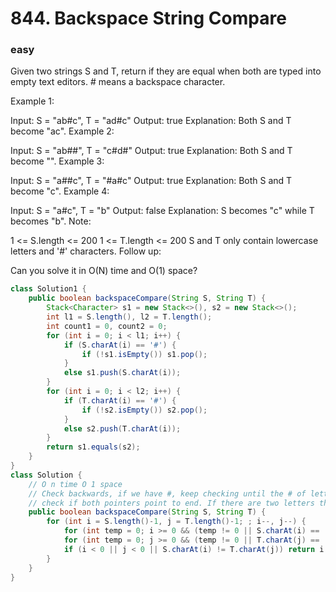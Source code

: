 # 844. Backspace String Compare
### easy
Given two strings S and T, return if they are equal when both are typed into empty text editors. # means a backspace character.

Example 1:

Input: S = "ab#c", T = "ad#c"
Output: true
Explanation: Both S and T become "ac".
Example 2:

Input: S = "ab##", T = "c#d#"
Output: true
Explanation: Both S and T become "".
Example 3:

Input: S = "a##c", T = "#a#c"
Output: true
Explanation: Both S and T become "c".
Example 4:

Input: S = "a#c", T = "b"
Output: false
Explanation: S becomes "c" while T becomes "b".
Note:

1 <= S.length <= 200
1 <= T.length <= 200
S and T only contain lowercase letters and '#' characters.
Follow up:

Can you solve it in O(N) time and O(1) space?

```java
class Solution1 {
    public boolean backspaceCompare(String S, String T) {
        Stack<Character> s1 = new Stack<>(), s2 = new Stack<>();
        int l1 = S.length(), l2 = T.length();
        int count1 = 0, count2 = 0;
        for (int i = 0; i < l1; i++) {
            if (S.charAt(i) == '#') {
                if (!s1.isEmpty()) s1.pop();
            }
            else s1.push(S.charAt(i));
        }
        for (int i = 0; i < l2; i++) {
            if (T.charAt(i) == '#') {
                if (!s2.isEmpty()) s2.pop();
            }
            else s2.push(T.charAt(i));
        }        
        return s1.equals(s2);
    }
}
class Solution {
    // O n time O 1 space
    // Check backwards, if we have #, keep checking until the # of letters and # of '#' are equal in this interval
    // check if both pointers point to end. If there are two letters that are not equal without #, also return false
    public boolean backspaceCompare(String S, String T) {
        for (int i = S.length()-1, j = T.length()-1; ; i--, j--) {
            for (int temp = 0; i >= 0 && (temp != 0 || S.charAt(i) == '#'); i--) temp += (S.charAt(i) == '#' ? 1: -1);
            for (int temp = 0; j >= 0 && (temp != 0 || T.charAt(j) == '#'); j--) temp += (T.charAt(j) == '#' ? 1: -1);
            if (i < 0 || j < 0 || S.charAt(i) != T.charAt(j)) return i == -1 && j == -1;
        }
    }
}
```